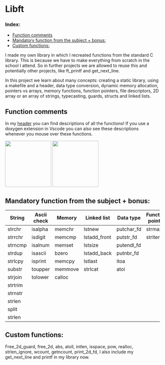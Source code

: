 # Libft 

### Index:
+ [Function comments](#function-comments)
+ [Mandatory function from the subject + bonus:](#mandatory-function-from-the-subject--bonus)
+ [Custom functions:](#custom-functions) 

I made my own library in which I recreated functions from the standard C library. This is because we have to make everything from scratch in the school I attend. So in further projects we are allowed to reuse this and potentially other projects, like ft_printf and get_next_line. 

In this project we learn about many concepts: creating a static library, using a makefile and a header, data type conversion, dynamic memory allocation, pointers vs arrays, memory functions, function pointers, file descriptors, 2D array or an array of strings, typecasting, guards, structs and linked lists.

## Function comments

In my [header](https://github.com/Raspurrin/libft/blob/main/includes/libft.h) you can find descriptions of all the functions!
If you use a doxygen extension in Vscode you can also see these descriptions whenever you mouse over these functions.

<img src="https://user-images.githubusercontent.com/13866954/179558332-e459556f-263e-4af2-8714-00739c7a3739.png" height="150"/> <img src="https://user-images.githubusercontent.com/13866954/179558352-512cbaf7-ac23-423e-9999-29131349ae67.png" height="150"/>



## Mandatory function from the subject + bonus:
| String | Ascii check | Memory | Linked list | Data type | Function pointer| 
| --- | --- | --- | --- | --- | --- | 
| strchr | isalpha  | memchr |  lstnew | putchar_fd  | strmapi| 
| strrchr | isdigit  | memcmp  |  lstadd_front | putstr_fd | striteri| 
| strncmp | isalnum  |  memset |  lstsize | putendl_fd | |
| strdup | isascii  | bzero | lstadd_back | putnbr_fd | |
| strlcpy | isprint  | memcpy  | lstlast | itoa | |
| substr | toupper | memmove |  strlcat | atoi |
| strjoin |  tolower | calloc |  | | |
|  strtrim | | |  | | |
|  strnstr | | |  | | |
|  strlen | | |  | | |
|  split | | |  | | |
|  strlen | | |  | | |

## Custom functions: 
Free_2d_guard, free_2d, abs, atoll, intlen, isspace, pow, realloc, strlen_ignore, wcount, getncount, print_2d_fd, I also include my get_next_line and printf in my library now. 
